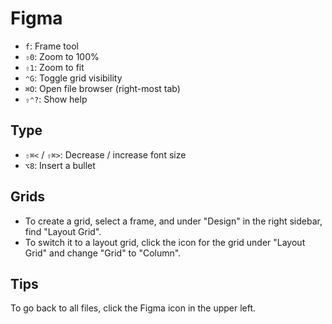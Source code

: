 # Figma

- `f`: Frame tool
- `⇧0`: Zoom to 100%
- `⇧1`: Zoom to fit
- `⌃G`: Toggle grid visibility
- `⌘O`: Open file browser (right-most tab)
- `⇧⌃?`: Show help

## Type

- `⇧⌘<` / `⇧⌘>`: Decrease / increase font size
- `⌥8`: Insert a bullet

## Grids

- To create a grid, select a frame, and under "Design" in the right sidebar, find "Layout Grid".
- To switch it to a layout grid, click the icon for the grid under "Layout Grid" and change "Grid" to "Column".

## Tips

To go back to all files, click the Figma icon in the upper left.
